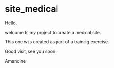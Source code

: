 # site_medical

Hello,

welcome to my project to create a medical site.

This one was created as part of a training exercise.

Good visit, see you soon.

Amandine